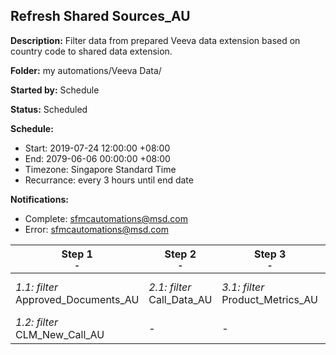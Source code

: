 ## Refresh Shared Sources_AU

**Description:** Filter data from prepared Veeva data extension based on country code to shared data extension.

**Folder:** my automations/Veeva Data/

**Started by:** Schedule

**Status:** Scheduled

**Schedule:**

* Start: 2019-07-24 12:00:00 +08:00
* End: 2079-06-06 00:00:00 +08:00
* Timezone: Singapore Standard Time
* Recurrance: every 3 hours until end date

**Notifications:**

* Complete: sfmcautomations@msd.com
* Error: sfmcautomations@msd.com

| Step 1<br>_<small>-</small>_ | Step 2<br>_<small>-</small>_ | Step 3<br>_<small>-</small>_ | Step 4<br>_<small>-</small>_ | Step 5<br>_<small>-</small>_ | Step 6<br>_<small>-</small>_ |
| --- | --- | --- | --- | --- | --- |
| _1.1: filter_<br>Approved_Documents_AU | _2.1: filter_<br>Call_Data_AU | _3.1: filter_<br>Product_Metrics_AU | _4.1: filter_<br>Survey_AU | _5.1: filter_<br>User_AU | _6.1: filter_<br>Sample_Order_AU |
| _1.2: filter_<br>CLM_New_Call_AU | - | - | - | - | - |
